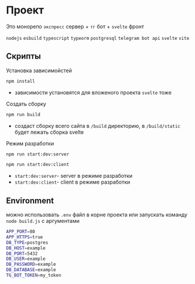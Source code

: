 # Проект
Это монорепо `экспресс` сервер + `тг` бот + `svelte` фронт

`nodejs` `esbuild` `typescript` `typeorm` `postgresql` `telegram bot api`
`svelte` `vite`
## Скрипты
Установка зависимойстей
```bash
npm install
```
* зависимости установятся для вложеного проекта `svelte` тоже

Создать сборку
```bash
npm run build
```
* создаст сборку всего сайта в `/build` директорию, в `/build/static` будет лежать сборка svelte

Режим разработки
```bash
npm run start:dev:server

npm run start:dev:client
```
* `start:dev:server`- server в режиме разработки
* `start:dev:client`- client в режиме разработки

## Environment
можно использовать `.env` файл в корне проекта или запускать команду `node build.js` с аргументами
```bash
APP_PORT=80
APP_HTTPS=true
DB_TYPE=postgres
DB_HOST=example
DB_PORT=5432
DB_USER=example
DB_PASSWORD=example
DB_DATABASE=example
TG_BOT_TOKEN=my_token
```